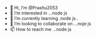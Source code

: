 - 👋 Hi, I’m @Prashu2053
- 👀 I’m interested in ...node js
- 🌱 I’m currently learning .node js..
- 💞️ I’m looking to collaborate on ...noje js 
- 📫 How to reach me ...node js


<!---
Prashu2053/Prashu2053 is a ✨ special ✨ repository because its `README.md` (this file) appears on your GitHub profile.
You can click the Preview link to take a look at your changes.
--->
